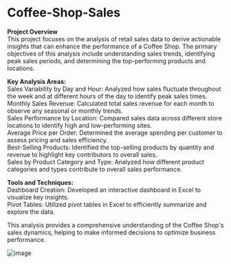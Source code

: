 # Coffee-Shop-Sales
**Project Overview**<br>
This project focuses on the analysis of retail sales data to derive actionable insights that can enhance the performance of a Coffee Shop. The primary objectives of this analysis include understanding sales trends, identifying peak sales periods, and determining the top-performing products and locations.<br>

**Key Analysis Areas:**<br>
Sales Variability by Day and Hour: Analyzed how sales fluctuate throughout the week and at different hours of the day to identify peak sales times.<br>
Monthly Sales Revenue: Calculated total sales revenue for each month to observe any seasonal or monthly trends.<br>
Sales Performance by Location: Compared sales data across different store locations to identify high and low-performing sites.<br>
Average Price per Order: Determined the average spending per customer to assess pricing and sales efficiency.<br>
Best-Selling Products: Identified the top-selling products by quantity and revenue to highlight key contributors to overall sales.<br>
Sales by Product Category and Type: Analyzed how different product categories and types contribute to overall sales performance.<br>

**Tools and Techniques:**<br>
Dashboard Creation: Developed an interactive dashboard in Excel to visualize key insights.<br>
Pivot Tables: Utilized pivot tables in Excel to efficiently summarize and explore the data.<br>

This analysis provides a comprehensive understanding of the Coffee Shop's sales dynamics, helping to make informed decisions to optimize business performance.<br>

![image](https://github.com/user-attachments/assets/4da50397-2f90-4827-918f-d9e93e107c3e)
